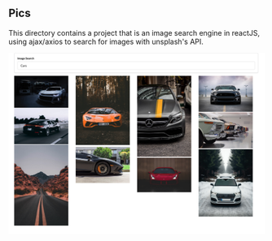 ## Pics

This directory contains a project that is an image search engine in reactJS, using ajax/axios to search for images with unsplash's API.

![pic](public/pic.png)
